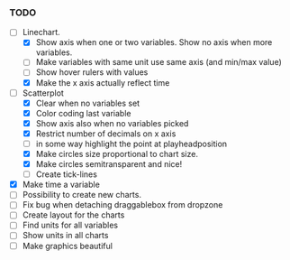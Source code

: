 ### TODO

- [ ] Linechart. 
    - [X] Show axis when one or two variables. Show no axis when more variables.
    - [ ] Make variables with same unit use same axis (and min/max value)
    - [ ] Show hover rulers with values
    - [X] Make the x axis actually reflect time
- [ ] Scatterplot
    - [X] Clear when no variables set
    - [X] Color coding last variable
    - [X] Show axis also when no variables picked
    - [X] Restrict number of decimals on x axis
    - [ ] in some way highlight the point at playheadposition
    - [X] Make circles size proportional to chart size.
    - [X] Make circles semitransparent and nice!
    - [ ] Create tick-lines
- [X] Make time a variable
- [ ] Possibility to create new charts.
- [ ] Fix bug when detaching draggablebox from dropzone
- [ ] Create layout for the charts
- [ ] Find units for all variables
- [ ] Show units in all charts
- [ ] Make graphics beautiful
